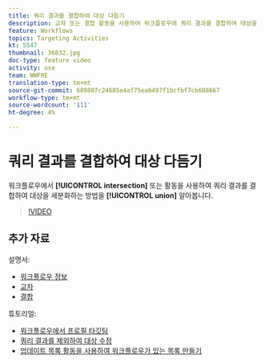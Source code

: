 ```yaml
---
title: 쿼리 결과를 결합하여 대상 다듬기
description: 교차 또는 결합 활동을 사용하여 워크플로우에 쿼리 결과를 결합하여 대상을 세분화하는 방법을 알아봅니다.
feature: Workflows
topics: Targeting Activities
kt: 5547
thumbnail: 36832.jpg
doc-type: feature video
activity: use
team: WWFRE
translation-type: tm+mt
source-git-commit: 689807c24685e4af75ea6497f1bcfbf7cb608667
workflow-type: tm+mt
source-wordcount: '111'
ht-degree: 4%

---
```



# 쿼리 결과를 결합하여 대상 다듬기

워크플로우에서 **[!UICONTROL intersection]** 또는 활동을 사용하여 쿼리 결과를 결합하여 대상을 세분화하는 방법을 **[!UICONTROL union]** 알아봅니다.

>[!VIDEO](https://video.tv.adobe.com/v/36832?quality=12)

## 추가 자료

설명서:

* [워크플로우 정보](https://docs.adobe.com/content/help/en/campaign-classic/using/automating-with-workflows/introduction/about-workflows.html)
* [교차](https://docs.adobe.com/content/help/en/campaign-classic/using/automating-with-workflows/targeting-activities/intersection.html)
* [결합](https://docs.adobe.com/content/help/en/campaign-classic/using/automating-with-workflows/targeting-activities/union.html)

튜토리얼:

* [워크플로우에서 프로필 타깃팅](/help/acc/getting-started/targeting-profiles-in-a-workflow.md)
* [쿼리 결과를 제외하여 대상 수정](/help/acc/automating-with-workflows/refining-targets-by-excluding-query-results.md)
* [업데이트 목록 활동을 사용하여 워크플로우가 있는 목록 만들기](/help/acc/automating-with-workflows/using-the-update-list-activity.md)
